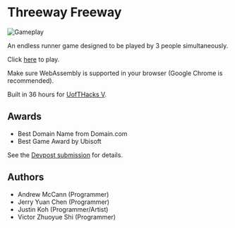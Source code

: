 # Threeway Freeway

![Gameplay](threeway-freeway.gif)

An endless runner game designed to be played by 3 people simultaneously.

Click [here](https://victorzshi.github.io/threeway-freeway/) to play.

Make sure WebAssembly is supported in your browser (Google Chrome is recommended).

Built in 36 hours for [UofTHacks V](https://uofthacksv.devpost.com/). 

## Awards

- Best Domain Name from Domain.com
- Best Game Award by Ubisoft

See the [Devpost submission](https://devpost.com/software/threeway-freeway) for details.

## Authors

- Andrew McCann (Programmer)
- Jerry Yuan Chen (Programmer)
- Justin Koh (Programmer/Artist)
- Victor Zhuoyue Shi (Programmer)
